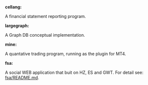 **cellang:**

A financial statement reporting program.

**largegraph:**

A Graph DB conceptual implementation.

**mine:**

A quantative trading program, running as the plugin for MT4.

**fsa:**

A social WEB application that buit on HZ, ES and GWT. For detail see: [fsa/README.md](fsa/README.md).

